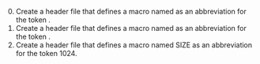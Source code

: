 0. Create a header file that defines a macro named  as an abbreviation for the token .
0. Create a header file that defines a macro named  as an abbreviation for the token .
0. Create a header file that defines a macro named SIZE as an abbreviation for the token 1024.
